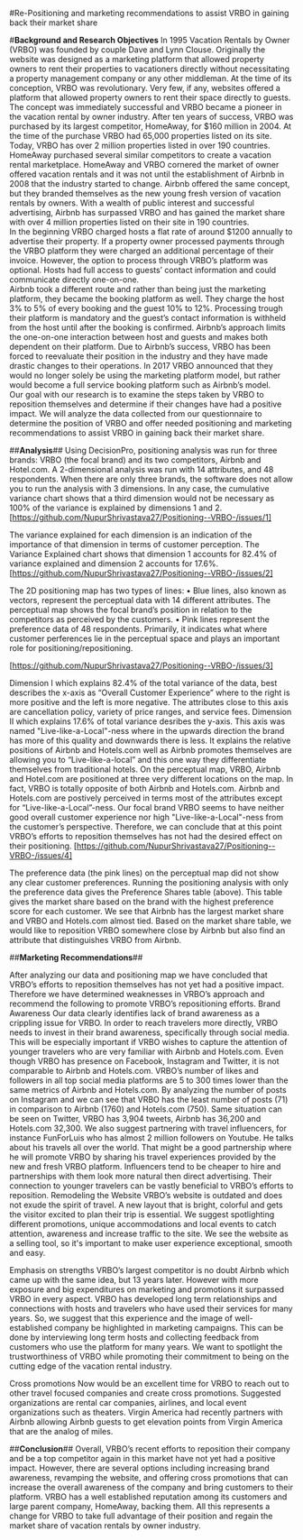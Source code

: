#Re-Positioning and marketing recommendations to assist VRBO in gaining back their market share

#**Background and Research Objectives**
In 1995 Vacation Rentals by Owner (VRBO) was founded by couple Dave and Lynn Clouse.  Originally the website was designed as a marketing platform that allowed property owners to rent their properties to vacationers directly without necessitating a property management company or any other middleman.  At the time of its conception, VRBO was revolutionary.  Very few, if any, websites offered a platform that allowed property owners to rent their space directly to guests.  The concept was immediately successful and VRBO became a pioneer in the vacation rental by owner industry. 
After ten years of success, VRBO was purchased by its largest competitor, HomeAway, for $160 million in 2004.  At the time of the purchase VRBO had 65,000 properties listed on its site. Today, VRBO has over 2 million properties listed in over 190 countries.  HomeAway purchased several similar competitors to create a vacation rental marketplace.
HomeAway and VRBO cornered the market of owner offered vacation rentals and it was not until the establishment of Airbnb in 2008 that the industry started to change.  Airbnb offered the same concept, but they branded themselves as the new young fresh version of vacation rentals by owners.  With a wealth of public interest and successful advertising, Airbnb has surpassed VRBO and has gained the market share with over 4 million properties listed on their site in 190 countries.  
In the beginning VRBO charged hosts a flat rate of around $1200 annually to advertise their property.  If a property owner processed payments through the VRBO platform they were charged an additional percentage of their invoice.  However, the option to process through VRBO’s platform was optional.  Hosts had full access to guests’ contact information and could communicate directly one-on-one.  
Airbnb took a different route and rather than being just the marketing platform, they became the booking platform as well.  They charge the host 3% to 5% of every booking and the guest 10% to 12%.  Processing trough their platform is mandatory and the guest’s contact information is withheld from the host until after the booking is confirmed.  Airbnb’s approach limits the one-on-one interaction between host and guests and makes both dependent on their platform.
Due to Airbnb’s success, VRBO has been forced to reevaluate their position in the industry and they have made drastic changes to their operations.  In 2017 VRBO announced that they would no longer solely be using the marketing platform model, but rather would become a full service booking platform such as Airbnb’s model.  
Our goal with our research is to examine the steps taken by VRBO to reposition themselves and determine if their changes have had a positive impact.  We will analyze the data collected from our questionnaire to determine the position of VRBO and offer needed positioning and marketing recommendations to assist VRBO in gaining back their market share.


##**Analysis**## 
Using DecisionPro, positioning analysis was run for three brands: VRBO (the focal brand) and its two competitors, Airbnb and Hotel.com. A 2-dimensional analysis was run with 14 attributes, and 48 respondents. When there are only three brands, the software does not allow you to run the analysis with 3 dimensions. In any case, the cumulative variance chart shows that a third dimension would not be necessary as 100% of the variance is explained by dimensions 1 and 2.
[https://github.com/NupurShrivastava27/Positioning--VRBO-/issues/1]

The variance explained for each dimension is an indication of the importance of that dimension in terms of customer perception.  The Variance Explained chart shows that dimension 1 accounts for 82.4% of variance explained and dimension 2 accounts for 17.6%.
[https://github.com/NupurShrivastava27/Positioning--VRBO-/issues/2]

The 2D positioning map has two types of lines:
•	Blue lines, also known as vectors, represent the perceptual data with 14 different attributes. The perceptual map shows the focal brand’s position in relation to the competitors as perceived by the customers.
•	Pink lines represent the preference data of 48 respondents. Primarily, it indicates what where customer perferences lie in the perceptual space and plays an important role for positioning/repositioning.

[https://github.com/NupurShrivastava27/Positioning--VRBO-/issues/3]

Dimension I which explains 82.4% of the total variance of the data, best describes the x-axis as “Overall Customer Experience” where to the right is more positive and the left is more negative. The attributes close to this axis are cancellation policy, variety of price ranges, and service fees.
Dimension II which explains 17.6% of total variance desribes the y-axis. This axis was named "Live-like-a-Local"-ness where in the upwards direction the brand has more of this quality and downwards there is less. It explains the relative positions of Airbnb and Hotels.com well as Airbnb promotes themselves are allowing you to “Live-like-a-local” and this one way they differentiate themselves from traditional hotels.
On the perceptual map, VRBO, Airbnb and Hotel.com are positioned at three very different locations on the map. In fact, VRBO is totally opposite of both Airbnb and Hotels.com. Airbnb and Hotels.com are postively perceived in terms most of the attributes except for “Live-like-a-Local”-ness. Our focal brand VRBO seems to have neither good overall customer experience nor high "Live-like-a-Local"-ness from the customer’s perspective. Therefore, we can conclude that at this point VRBO’s efforts to reposition themselves has not had the desired effect on their positioning. 
[https://github.com/NupurShrivastava27/Positioning--VRBO-/issues/4]

The preference data (the pink lines) on the perceptual map did not show any clear customer preferences. Running the positioning analysis with only the preference data gives the Preference Shares table (above). This table gives the market share based on the brand with the highest preference score for each customer. We see that Airbnb has the largest market share and VRBO and Hotels.com almost tied. Based on the market share table, we would like to reposition VRBO somewhere close by Airbnb but also find an attribute that distinguishes VRBO from Airbnb.

##**Marketing Recommendations**##

After analyzing our data and positioning map we have concluded that VRBO’s efforts to reposition themselves has not yet had a positive impact. Therefore we have determined weaknesses in VRBO’s approach and recommend the following to promote VRBO’s repositioning efforts.
Brand Awareness
Our data clearly identifies lack of brand awareness as a crippling issue for VRBO.  In order to reach travelers more directly, VRBO needs to invest in their brand awareness, specifically through social media.  This will be especially important if VRBO wishes to capture the attention of younger travelers who are very familiar with Airbnb and Hotels.com.  Even though VRBO has presence on Facebook, Instagram and Twitter, it is not comparable to Airbnb and Hotels.com. VRBO’s number of likes and followers in all top social media platforms are 5 to 300 times lower than the same metrics of Airbnb and Hotels.com. By analyzing the number of posts on Instagram and we can see that VRBO has the least number of posts (71) in comparison to Airbnb (1760) and Hotels.com (750). Same situation can be seen on Twitter, VRBO has 3,904 tweets, Airbnb has 36,200 and Hotels.com 32,300.
We also suggest partnering with travel influencers, for instance FunForLuis who has almost 2 million followers on Youtube. He talks about his travels all over the world. That might be a good partnership where he will promote VRBO by sharing his travel experiences provided by the new and fresh VRBO platform. Influencers tend to be cheaper to hire and partnerships with them look more natural then direct advertising.  Their connection to younger travelers can be vastly beneficial to VRBO’s efforts to reposition.
Remodeling the Website
VRBO’s website is outdated and does not exude the spirit of travel.  A new layout that is bright, colorful and gets the visitor excited to plan their trip is essential.  We suggest spotlighting different promotions, unique accommodations and local events to catch attention, awareness and increase traffic to the site. We see the website as a selling tool, so it's important to make user experience exceptional, smooth and easy. 

Emphasis on strengths
VRBO’s largest competitor is no doubt Airbnb which came up with the same idea, but 13 years later.  However with more exposure and big expenditures on marketing and promotions it surpassed VRBO in every aspect. VRBO has developed long term relationships and connections with hosts and travelers who have used their services for many years. So, we suggest that this experience and the image of well-established company be highlighted in marketing campaigns. This can be done by interviewing long term hosts and collecting feedback from customers who use the platform for many years. We want to spotlight the trustworthiness of VRBO while promoting their commitment to being on the cutting edge of the vacation rental industry.
 
Cross promotions
Now would be an excellent time for VRBO to reach out to other travel focused companies and create cross promotions.  Suggested organizations are rental car companies, airlines, and local event organizations such as theaters.  Virgin America had recently partners with Airbnb allowing Airbnb guests to get elevation points from Virgin America that are the analog of miles. 

##**Conclusion**##
	Overall, VRBO’s recent efforts to reposition their company and be a top competitor again in this market have not yet had a positive impact.  However, there are several options including increasing brand awareness, revamping the website, and offering cross promotions that can increase the overall awareness of the company and bring customers to their platform.  VRBO has a well established reputation among its customers and large parent company, HomeAway, backing them. All this represents a change for VRBO to take full advantage of their position and regain the market share of vacation rentals by owner industry. 

